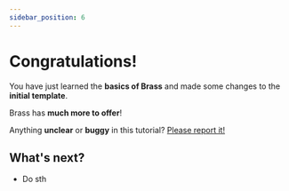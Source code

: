 ```yaml
---
sidebar_position: 6
---
```


# Congratulations!

You have just learned the **basics of Brass** and made some changes to the **initial template**.

Brass has **much more to offer**!

Anything **unclear** or **buggy** in this tutorial? [Please report it!](https://github.com/InfoTCube/Brass/issues)

## What's next?

- Do sth

